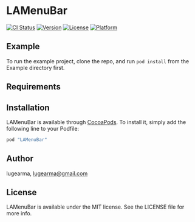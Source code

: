 # LAMenuBar

[![CI Status](http://img.shields.io/travis/lugearma/LAMenuBar.svg?style=flat)](https://travis-ci.org/lugearma/LAMenuBar)
[![Version](https://img.shields.io/cocoapods/v/LAMenuBar.svg?style=flat)](http://cocoapods.org/pods/LAMenuBar)
[![License](https://img.shields.io/cocoapods/l/LAMenuBar.svg?style=flat)](http://cocoapods.org/pods/LAMenuBar)
[![Platform](https://img.shields.io/cocoapods/p/LAMenuBar.svg?style=flat)](http://cocoapods.org/pods/LAMenuBar)

## Example

To run the example project, clone the repo, and run `pod install` from the Example directory first.

## Requirements

## Installation

LAMenuBar is available through [CocoaPods](http://cocoapods.org). To install
it, simply add the following line to your Podfile:

```ruby
pod "LAMenuBar"
```

## Author

lugearma, lugearma@gmail.com

## License

LAMenuBar is available under the MIT license. See the LICENSE file for more info.
